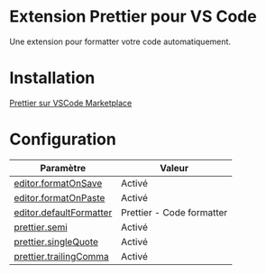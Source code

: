 # Extension Prettier pour VS Code  


Une extension pour formatter votre code automatiquement.  


# Installation  


[Prettier sur VSCode Marketplace](https://marketplace.visualstudio.com/items?itemName=esbenp.prettier-vscode)  


# Configuration  


|Paramètre|Valeur|  
|-|-|  
|[editor.formatOnSave](vscode://settings/editor.formatOnSave)|Activé|  
|[editor.formatOnPaste](vscode://settings/editor.formatOnPaste)|Activé|  
|[editor.defaultFormatter](vscode://settings/editor.defaultFormatter)|Prettier - Code formatter|  
|[prettier.semi](vscode://settings/prettier.semi)|Activé|  
|[prettier.singleQuote](vscode://settings/prettier.singleQuote)|Activé|  
|[prettier.trailingComma](vscode://settings/prettier.trailingComma)|Activé|  

